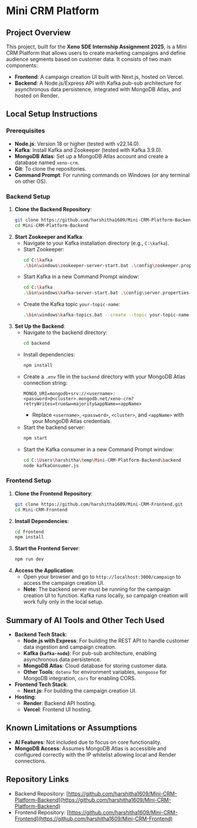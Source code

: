 # Mini CRM Platform

## Project Overview
This project, built for the **Xeno SDE Internship Assignment 2025**, is a Mini CRM Platform that allows users to create marketing campaigns and define audience segments based on customer data. It consists of two main components:
- **Frontend**: A campaign creation UI built with Next.js, hosted on Vercel.
- **Backend**: A Node.js/Express API with Kafka pub-sub architecture for asynchronous data persistence, integrated with MongoDB Atlas, and hosted on Render.

## Local Setup Instructions

### Prerequisites
- **Node.js**: Version 18 or higher (tested with v22.14.0).
- **Kafka**: Install Kafka and Zookeeper (tested with Kafka 3.9.0).
- **MongoDB Atlas**: Set up a MongoDB Atlas account and create a database named `xeno-crm`.
- **Git**: To clone the repositories.
- **Command Prompt**: For running commands on Windows (or any terminal on other OS).

### Backend Setup
1. **Clone the Backend Repository**:
   ```bash
   git clone https://github.com/harshitha1609/Mini-CRM-Platform-Backend.git
   cd Mini-CRM-Platform-Backend
   ```
2. **Start Zookeeper and Kafka**:
   - Navigate to your Kafka installation directory (e.g., `C:\kafka`).
   - Start Zookeeper:
     ```bash
     cd C:\kafka
     .\bin\windows\zookeeper-server-start.bat .\config\zookeeper.properties
     ```
   - Start Kafka in a new Command Prompt window:
     ```bash
     cd C:\kafka
     .\bin\windows\kafka-server-start.bat .\config\server.properties
     ```
   - Create the Kafka topic `your-topic-name`:
     ```bash
     .\bin\windows\kafka-topics.bat --create --topic your-topic-name --bootstrap-server localhost:9092 --partitions 1 --replication-factor 1
     ```
3. **Set Up the Backend**:
   - Navigate to the backend directory:
     ```bash
     cd backend
     ```
   - Install dependencies:
     ```bash
     npm install
     ```
   - Create a `.env` file in the `backend` directory with your MongoDB Atlas connection string:
     ```
     MONGO_URI=mongodb+srv://<username>:<password>@<cluster>.mongodb.net/xeno-crm?retryWrites=true&w=majority&appName=<appName>
     ```
     - Replace `<username>`, `<password>`, `<cluster>`, and `<appName>` with your MongoDB Atlas credentials.
   - Start the backend server:
     ```bash
     npm start
     ```
   - Start the Kafka consumer in a new Command Prompt window:
     ```bash
     cd C:\Users\harshitha\temp\Mini-CRM-Platform-Backend\backend
     node kafkaConsumer.js
     ```

### Frontend Setup
1. **Clone the Frontend Repository**:
   ```bash
   git clone https://github.com/harshitha1609/Mini-CRM-Frontend.git
   cd Mini-CRM-Frontend
   ```
2. **Install Dependencies**:
   ```bash
   cd frontend
   npm install
   ```
3. **Start the Frontend Server**:
   ```bash
   npm run dev
   ```
4. **Access the Application**:
   - Open your browser and go to `http://localhost:3000/campaign` to access the campaign creation UI.
   - **Note**: The backend server must be running for the campaign creation UI to function. Kafka runs locally, so campaign creation will work fully only in the local setup.

## Summary of AI Tools and Other Tech Used
- **Backend Tech Stack**:
  - **Node.js with Express**: For building the REST API to handle customer data ingestion and campaign creation.
  - **Kafka (`kafka-node`)**: For pub-sub architecture, enabling asynchronous data persistence.
  - **MongoDB Atlas**: Cloud database for storing customer data.
  - **Other Tools**: `dotenv` for environment variables, `mongoose` for MongoDB integration, `cors` for enabling CORS.
- **Frontend Tech Stack**:
  - **Next.js**: For building the campaign creation UI.
- **Hosting**:
  - **Render**: Backend API hosting.
  - **Vercel**: Frontend UI hosting.

## Known Limitations or Assumptions
- **AI Features**: Not included due to focus on core functionality.
- **MongoDB Access**: Assumes MongoDB Atlas is accessible and configured correctly with the IP whitelist allowing local and Render connections.

## Repository Links
- Backend Repository: [https://github.com/harshitha1609/Mini-CRM-Platform-Backend](https://github.com/harshitha1609/Mini-CRM-Platform-Backend)
- Frontend Repository: [https://github.com/harshitha1609/Mini-CRM-Frontend](https://github.com/harshitha1609/Mini-CRM-Frontend)
